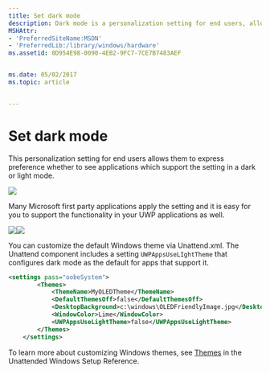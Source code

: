 ```yaml
---
title: Set dark mode
description: Dark mode is a personalization setting for end users, allowing them to express preference whether to see applications which support the setting in a dark or light mode.
MSHAttr:
- 'PreferredSiteName:MSDN'
- 'PreferredLib:/library/windows/hardware'
ms.assetid: 8D954E98-0090-4EB2-9FC7-7CE7B7483AEF


ms.date: 05/02/2017
ms.topic: article


---
```

# Set dark mode

This personalization setting for end users allows them to express preference whether to see applications which support the setting in a dark or light mode.

![](images/darkmode1.png)

Many Microsoft first party applications apply the setting and it is easy for you to support the functionality in your UWP applications as well.

![](images/darkmode2.png)![](images/darkmode3.png)

You can customize the default Windows theme via Unattend.xml. The Unattend component includes a setting `UWPAppsUseLIghtTheme` that configures dark mode as the default for apps that support it.

```xml
<settings pass="oobeSystem">
        <Themes>
            <ThemeName>MyOLEDTheme</ThemeName>
            <DefaultThemesOff>false</DefaultThemesOff>
            <DesktopBackground>c:\windows\OLEDFriendlyImage.jpg</DesktopBackground>
            <WindowColor>Lime</WindowColor>
            <UWPAppsUseLightTheme>false</UWPAppsUseLightTheme>
        </Themes>
    </settings>
```

To learn more about customizing Windows themes, see [Themes](https://docs.microsoft.com/en-us/windows-hardware/customize/desktop/unattend/microsoft-windows-shell-setup-themes) in the Unattended Windows Setup Reference.
